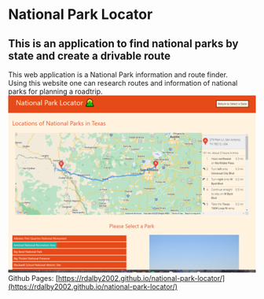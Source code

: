 # National Park Locator
## This is an application to find national parks by state and create a drivable route
This web application is a National Park information and route finder.<br>
Using this website one can research routes and information of national parks for planning a roadtrip.
![Alt text](./assets/images/Screenshot.png "Screenshot")
Github Pages: [https://rdalby2002.github.io/national-park-locator/](https://rdalby2002.github.io/national-park-locator/)
